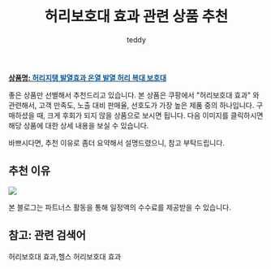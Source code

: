 ﻿---
layout: post
title:  "허리보호대 효과 관련 상품 추천"
author: teddy
categories: [ 가구/인테리어 ]
tags: [허리보호대 효과,헬스 허리보호대 효과]
image: https://static.coupangcdn.com/image/vendor_inventory/eeb4/6c6ee6b00d9047d1728d231ffeea675dc7e77a82f2c4377924e00f7fda7d.jpg 
description: "쿠팡에서 허리보호대 효과 관련 상품으로 가장 고객 선호도가 높은 제품 중 하나입니다."
---

<a href="https://link.coupang.com/re/AFFSDP?lptag=AF3256674&pageKey=2312375500&itemId=3988677559&vendorItemId=71972978841&traceid=V0-153-0be13da566866dc5&requestid=20221223013836685237351"><b>상품명: <font color='#01579B'>허리지탱 발열효과 온열 발열 허리 복대 보호대</font></b></a>

좋은 상품만 선별해서 추천드리고 있습니다.
본 상품은 쿠팡에서 "허리보호대 효과" 와 관련해서, 고객 만족도, 노출 대비 판매율, 선호도가 가장 높은 제품 중의 하나입니다.
구매하셨을 때, 크게 후회가 되지 않을 상품으로 보시면 됩니다. 
다음 이미지를 클릭하시면 해당 상품에 대한 상세 내용을 보실 수 있습니다.

바쁘시다면, 추천 이유로 좀더 요약해서 설명드렸으니, 참고 부탁드립니다.

## 추천 이유 

<a href="https://link.coupang.com/re/AFFSDP?lptag=AF3256674&pageKey=2312375500&itemId=3988677559&vendorItemId=71972978841&traceid=V0-153-0be13da566866dc5&requestid=20221223013836685237351"><img src="https://link.coupang.com/re/AFFSDP?lptag=AF3256674&pageKey=2312375500&itemId=3988677559&vendorItemId=71972978841&traceid=V0-153-0be13da566866dc5&requestid=20221223013836685237351"></a> 

본 블로그는 파트너스 활동을 통해 일정액의 수수료를 제공받을 수 있습니다.

## 참고: 관련 검색어    
허리보호대 효과,헬스 허리보호대 효과
